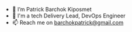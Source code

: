 - 👋 I’m Patrick Barchok Kiposmet
- 🌱 I'm a tech Delivery Lead, DevOps Engineer
- 📫 Reach me on barchokpatrick@gmail.com

<!---
Barchok-Kiposmet/Barchok-Kiposmet is a ✨ special ✨ repository because its `README.md` (this file) appears on your GitHub profile.
You can click the Preview link to take a look at your changes.
--->
